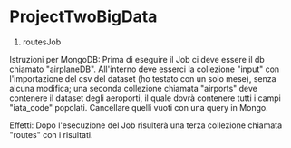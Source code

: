 # ProjectTwoBigData

1) routesJob

Istruzioni per MongoDB:
Prima di eseguire il Job ci deve essere il db chiamato "airplaneDB". All'interno deve esserci la collezione "input" con l'importazione del csv del dataset (ho testato con un solo mese), senza alcuna modifica; una seconda collezione chiamata "airports" deve contenere il dataset degli aeroporti, il quale dovrà contenere tutti i campi "iata_code" popolati. Cancellare quelli vuoti con una query in Mongo.

Effetti:
Dopo l'esecuzione del Job risulterà una terza collezione chiamata "routes" con i risultati.
